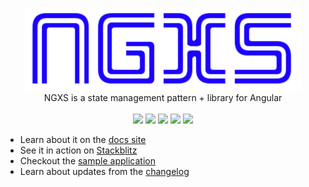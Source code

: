 <p align="center">
  <img src="docs/assets/logo.png">
  <br />
  NGXS is a state management pattern + library for Angular
  <br />
  <br />
  <a href="https://gitter.im/ngxs-community/Lobby"><img src="https://badges.gitter.im/Join%20Chat.svg"></a> <a href="https://badge.fury.io/js/ngxs"><img src="https://badge.fury.io/js/ngxs.svg"></a> <a href="https://codeclimate.com/github/amcdnl/ngxs/maintainability"><img src="https://api.codeclimate.com/v1/badges/8cfd57431e95ce1b994c/maintainability"></a> <a href="https://codeclimate.com/github/amcdnl/ngxs/test_coverage"><img src="https://api.codeclimate.com/v1/badges/8cfd57431e95ce1b994c/test_coverage" /></a> <a href="https://travis-ci.org/amcdnl/ngxs"><img src="https://travis-ci.org/amcdnl/ngxs.svg?branch=master"></a> 
</p>

- Learn about it on the [docs site](https://amcdnl.gitbooks.io/ngxs/content/)
- See it in action on [Stackblitz](https://stackblitz.com/edit/ngxs-simple)
- Checkout the [sample application](https://github.com/amcdnl/ngxs/tree/master/integration)
- Learn about updates from the [changelog](CHANGELOG.md)
